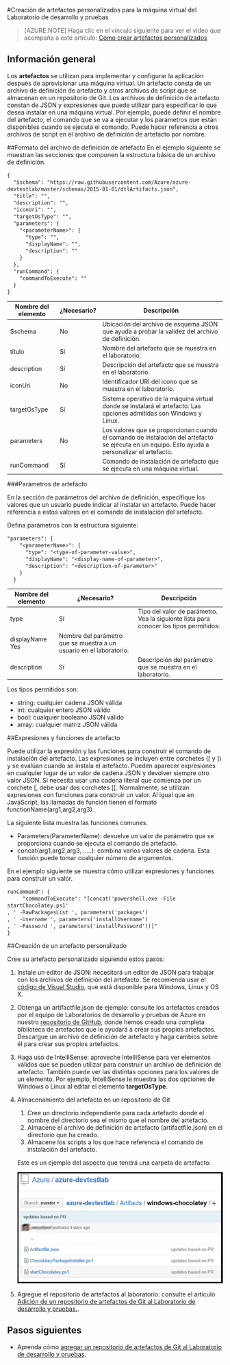 <properties 
	pageTitle="Creación de artefactos personalizados para la máquina virtual del Laboratorio de desarrollo y pruebas | Microsoft Azure"
	description="Aprenda a crear sus propios artefactos para usarlos con laboratorios de desarrollo y pruebas"
	services="devtest-lab,virtual-machines"
	documentationCenter="na"
	authors="tomarcher"
	manager="douge"
	editor=""/>

<tags
	ms.service="devtest-lab"
	ms.workload="na"
	ms.tgt_pltfrm="na"
	ms.devlang="na"
	ms.topic="article"
	ms.date="02/18/2016"
	ms.author="tarcher"/>

#Creación de artefactos personalizados para la máquina virtual del Laboratorio de desarrollo y pruebas

> [AZURE.NOTE] Haga clic en el vínculo siguiente para ver el vídeo que acompaña a este artículo: [Cómo crear artefactos personalizados](/documentation/videos/how-to-author-custom-artifacts)

## Información general
Los **artefactos** se utilizan para implementar y configurar la aplicación después de aprovisionar una máquina virtual. Un artefacto consta de un archivo de definición de artefacto y otros archivos de script que se almacenan en un repositorio de Git. Los archivos de definición de artefacto constan de JSON y expresiones que puede utilizar para especificar lo que desea instalar en una máquina virtual. Por ejemplo, puede definir el nombre del artefacto, el comando que se va a ejecutar y los parámetros que están disponibles cuando se ejecuta el comando. Puede hacer referencia a otros archivos de script en el archivo de definición de artefacto por nombre.

##Formato del archivo de definición de artefacto
En el ejemplo siguiente se muestran las secciones que componen la estructura básica de un archivo de definición.

	{
	  "$schema": "https://raw.githubusercontent.com/Azure/azure-devtestlab/master/schemas/2015-01-01/dtlArtifacts.json",
	  "title": "",
	  "description": "",
	  "iconUri": "",
	  "targetOsType": "",
	  "parameters": {
	    "<parameterName>": {
	      "type": "",
	      "displayName": "",
	      "description": ""
	    }
	  },
	  "runCommand": {
	    "commandToExecute": ""
	  }
	}

| Nombre del elemento | ¿Necesario? | Descripción
| ------------ | --------- | -----------
| $schema | No | Ubicación del archivo de esquema JSON que ayuda a probar la validez del archivo de definición.
| título | Sí | Nombre del artefacto que se muestra en el laboratorio.
| description | Sí | Descripción del artefacto que se muestra en el laboratorio.
| iconUri | No | Identificador URI del icono que se muestra en el laboratorio.
| targetOsType | Sí | Sistema operativo de la máquina virtual donde se instalará el artefacto. Las opciones admitidas son Windows y Linux.
| parameters | No | Los valores que se proporcionan cuando el comando de instalación del artefacto se ejecuta en un equipo. Esto ayuda a personalizar el artefacto.
| runCommand | Sí | Comando de instalación de artefacto que se ejecuta en una máquina virtual.

###Parámetros de artefacto

En la sección de parámetros del archivo de definición, especifique los valores que un usuario puede indicar al instalar un artefacto. Puede hacer referencia a estos valores en el comando de instalación del artefacto.

Defina parámetros con la estructura siguiente:

	"parameters": {
	    "<parameterName>": {
	      "type": "<type-of-parameter-value>",
	      "displayName": "<display-name-of-parameter>",
	      "description": "<description-of-parameter>"
	    }
	  }

| Nombre del elemento | ¿Necesario? | Descripción
| ------------ | --------- | -----------
| type | Sí | Tipo del valor de parámetro. Vea la siguiente lista para conocer los tipos permitidos:
| displayName Yes | Nombre del parámetro que se muestra a un usuario en el laboratorio.
| description | Sí | Descripción del parámetro que se muestra en el laboratorio.

Los tipos permitidos son:

- string: cualquier cadena JSON válida
- int: cualquier entero JSON válido
- bool: cualquier booleano JSON válido
- array: cualquier matriz JSON válida

##Expresiones y funciones de artefacto

Puede utilizar la expresión y las funciones para construir el comando de instalación del artefacto. Las expresiones se incluyen entre corchetes ([ y ]) y se evalúan cuando se instala el artefacto. Pueden aparecer expresiones en cualquier lugar de un valor de cadena JSON y devolver siempre otro valor JSON. Si necesita usar una cadena literal que comienza por un corchete [, debe usar dos corchetes [[. Normalmente, se utilizan expresiones con funciones para construir un valor. Al igual que en JavaScript, las llamadas de función tienen el formato functionName(arg1,arg2,arg3).

La siguiente lista muestra las funciones comunes.

- Parameters(ParameterName): devuelve un valor de parámetro que se proporciona cuando se ejecuta el comando de artefacto.
- concat(arg1,arg2,arg3, …..): combina varios valores de cadena. Esta función puede tomar cualquier número de argumentos.

En el ejemplo siguiente se muestra cómo utilizar expresiones y funciones para construir un valor.

	runCommand": {
	     "commandToExecute": "[concat('powershell.exe -File startChocolatey.ps1'
	, ' -RawPackagesList ', parameters('packages')
	, ' -Username ', parameters('installUsername')
	, ' -Password ', parameters('installPassword'))]"
	}

##Creación de un artefacto personalizado

Cree su artefacto personalizado siguiendo estos pasos:

1. Instale un editor de JSON: necesitará un editor de JSON para trabajar con los archivos de definición del artefacto. Se recomienda usar el [código de Visual Studio](https://code.visualstudio.com/), que está disponible para Windows, Linux y OS X.

1. Obtenga un artifactfile.json de ejemplo: consulte los artefactos creados por el equipo de Laboratorios de desarrollo y pruebas de Azure en nuestro [repositorio de GitHub](https://github.com/Azure/azure-devtestlab), donde hemos creado una completa biblioteca de artefactos que le ayudará a crear sus propios artefactos. Descargue un archivo de definición de artefacto y haga cambios sobre él para crear sus propios artefactos.

1. Haga uso de IntelliSense: aproveche IntelliSense para ver elementos válidos que se pueden utilizar para construir un archivo de definición de artefacto. También puede ver las distintas opciones para los valores de un elemento. Por ejemplo, IntelliSense le muestra las dos opciones de Windows o Linux al editar el elemento **targetOsType**.

1. Almacenamiento del artefacto en un repositorio de Git
	1. Cree un directorio independiente para cada artefacto donde el nombre del directorio sea el mismo que el nombre del artefacto.
	1. Almacene el archivo de definición de artefacto (artifactfile.json) en el directorio que ha creado.
	1. Almacene los scripts a los que hace referencia el comando de instalación del artefacto.

	Este es un ejemplo del aspecto que tendrá una carpeta de artefacto:

	![Ejemplo de repositorio de Git de artefacto](./media/devtest-lab-artifact-author/git-repo.png)

1. Agregue el repositorio de artefactos al laboratorio: consulte el artículo [Adición de un repositorio de artefactos de Git al Laboratorio de desarrollo y pruebas.](devtest-lab-add-artifact-repo.md).

## Pasos siguientes

- Aprenda cómo [agregar un repositorio de artefactos de Git al Laboratorio de desarrollo y pruebas](devtest-lab-add-artifact-repo.md).

<!---HONumber=AcomDC_0224_2016-->
